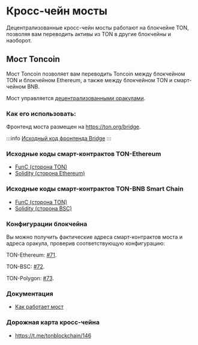 # Кросс-чейн мосты

Децентрализованные кросс-чейн мосты работают на блокчейне TON, позволяя вам переводить активы из TON в другие блокчейны и наоборот.

## Мост Toncoin

Мост Toncoin позволяет вам переводить Toncoin между блокчейном TON и блокчейном Ethereum, а также между блокчейном TON и смарт-чейном BNB.

Мост управляется [децентрализованными оракулами](/v3/documentation/infra/crosschain/bridge-addresses).

### Как его использовать:

Фронтенд моста размещен на https://ton.org/bridge.

:::info
[Исходный код фронтенда Bridge](https://github.com/ton-blockchain/bridge)
:::

### Исходные коды смарт-контрактов TON-Ethereum

- [FunC (сторона TON)](https://github.com/ton-blockchain/bridge-func)
- [Solidity (сторона Ethereum)](https://github.com/ton-blockchain/bridge-solidity/tree/eth_mainnet)

### Исходные коды смарт-контрактов TON-BNB Smart Chain

- [FunC (сторона TON)](https://github.com/ton-blockchain/bridge-func/tree/bsc)
- [Solidity (сторона BSC)](https://github.com/ton-blockchain/bridge-solidity/tree/bsc_mainnet)

### Конфигурации блокчейна

Вы можно получить фактические адреса смарт-контрактов моста и адреса оракула, проверив соответствующую конфигурацию:

TON-Ethereum: [#71](https://github.com/ton-blockchain/ton/blob/35d17249e6b54d67a5781ebf26e4ee98e56c1e50/crypto/block/block.tlb#L738).

TON-BSC: [#72](https://github.com/ton-blockchain/ton/blob/35d17249e6b54d67a5781ebf26e4ee98e56c1e50/crypto/block/block.tlb#L739).

TON-Polygon: [#73](https://github.com/ton-blockchain/ton/blob/35d17249e6b54d67a5781ebf26e4ee98e56c1e50/crypto/block/block.tlb#L740).

### Документация

- [Как работает мост](https://github.com/ton-blockchain/TIPs/issues/24)

### Дорожная карта кросс-чейна

- https://t.me/tonblockchain/146
